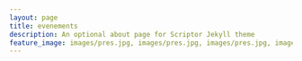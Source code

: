 ```yaml
---
layout: page
title: evenements
description: An optional about page for Scriptor Jekyll theme
feature_image: images/pres.jpg, images/pres.jpg, images/pres.jpg, images/pres.jpg, images/pres.jpg
---
```





